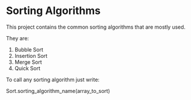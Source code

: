 # Sorting Algorithms

This project contains the common sorting algorithms that are mostly used.

They are:
1. Bubble Sort
2. Insertion Sort
3. Merge Sort
4. Quick Sort

To call any sorting algorithm just write:

Sort.sorting_algorithm_name(array_to_sort)
